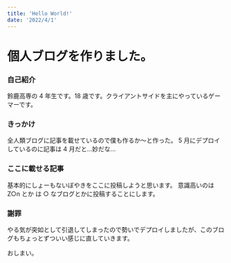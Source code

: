 ```yaml
---
title: 'Hello World!'
date: '2022/4/1'
---
```


# 個人ブログを作りました。

### 自己紹介

鈴鹿高専の 4 年生です。18 歳です。クライアントサイドを主にやっているゲーマーです。

### きっかけ

全人類ブログに記事を載せているので僕も作るか〜と作った。
5 月にデプロイしているのに記事は 4 月だと...妙だな...

### ここに載せる記事

基本的にしょーもないぼやきをここに投稿しようと思います。
意識高いのは Z○n とか は ○ なブログとかに投稿することにします。

### 謝罪

やる気が突如として引退してしまったので勢いでデプロイしましたが、このブログもちょっとずついい感じに直していきます。

おしまい。

